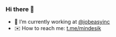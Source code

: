 ### Hi there 👋

- 💼 I’m currently working at [@jobeasyinc](https://github.com/jobeasyinc)
- ✉️ How to reach me: [t.me/mindesik](https://t.me/mindesik)
